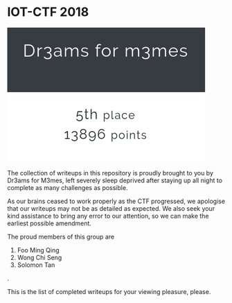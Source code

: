 # IOT-CTF 2018


![](img/iot_ctf2018_team_name.png)

The collection of writeups in this repository is proudly brought to you by Dr3ams for M3mes, left severely sleep deprived after staying up all night to complete as many challenges as possible.

As our brains ceased to work properly as the CTF progressed, we apologise that our writeups may not be as detailed as expected. We also seek your kind assistance to bring any error to our attention, so we can make the earliest possible amendment.

The proud members of this group are

1. Foo Ming Qing
2. Wong Chi Seng
3. Solomon Tan

.

This is the list of completed writeups for your viewing pleasure, please.


